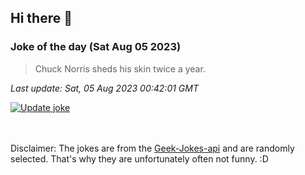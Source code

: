 ## Hi there 👋

### Joke of the day (Sat Aug 05 2023)
<!-- joke -->
>Chuck Norris sheds his skin twice a year.
<!-- /joke -->

*Last update: Sat, 05 Aug 2023 00:42:01 GMT*

[![Update joke](https://github.com/nclskfm/nclskfm/actions/workflows/joke.yml/badge.svg)](https://github.com/nclskfm/nclskfm/actions/workflows/joke.yml)

<br><br>
Disclaimer: The jokes are from the [Geek-Jokes-api](https://github.com/sameerkumar18/geek-joke-api) and are randomly selected. That's why they are unfortunately often not funny. :D
